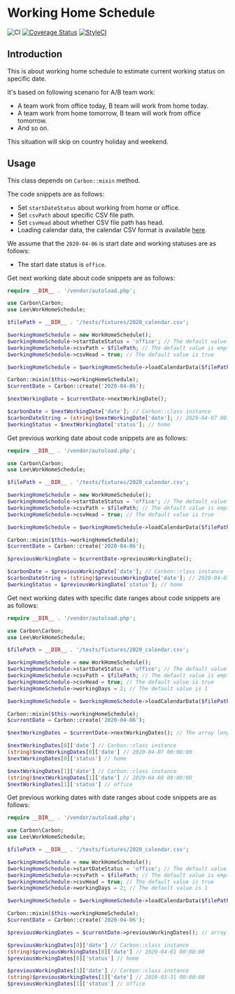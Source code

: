 # Working Home Schedule

![CI](https://github.com/peter279k/work-home-schedule/workflows/CI/badge.svg?branch=master)
[![Coverage Status](https://coveralls.io/repos/github/peter279k/work-home-schedule/badge.svg?branch=master)](https://coveralls.io/github/peter279k/work-home-schedule?branch=master)
[![StyleCI](https://github.styleci.io/repos/253847270/shield?branch=master)](https://github.styleci.io/repos/253847270)

## Introduction

This is about working home schedule to estimate current working status on specific date.

It's based on following scenario for A/B team work:

- A team work from office today, B team will work from home today.
- A team work from home tomorrow, B team will work from office tomorrow.
- And so on.

This situation will skip on country holiday and weekend.

## Usage

This class depends on `Carbon::mixin` method.

The code snippets are as follows:

- Set `startDateStatus` about working from home or office.
- Set `csvPath` about specific CSV file path.
- Set `csvHead` about whether CSV file path has head.
- Loading calendar data, the calendar CSV format is available [here](tests/fixtures/2020_calendar.csv).

We assume that the `2020-04-06` is start date and working statuses are as follows:

- The start date status is `office`.

Get next working date about code snippets are as follows:

```php
require __DIR__ . '/vendor/autoload.php';

use Carbon\Carbon;
use Lee\WorkHomeSchedule;

$filePath = __DIR__ . '/tests/fixtures/2020_calendar.csv';

$workingHomeSchedule = new WorkHomeSchedule();
$workingHomeSchedule->startDateStatus = 'office'; // The default value is empty string
$workingHomeSchedule->csvPath = $filePath; // The default value is empty string
$workingHomeSchedule->csvHead = true; // The default value is true

$workingHomeSchedule = $workingHomeSchedule->loadCalendarData($filePath);

Carbon::mixin($this->workingHomeSchedule);
$currentDate = Carbon::create('2020-04-06');

$nextWorkingDate = $currentDate->nextWorkingDate();

$carbonDate = $nextWorkingDate['date']; // Carbon::class instance
$carbonDateString = (string)$nextWorkingDate['date']; // 2020-04-07 00:00:00
$workingStatus = $nextWorkingDate['status']; // home
```

Get previous working date about code snippets are as follows:

```php
require __DIR__ . '/vendor/autoload.php';

use Carbon\Carbon;
use Lee\WorkHomeSchedule;

$filePath = __DIR__ . '/tests/fixtures/2020_calendar.csv';

$workingHomeSchedule = new WorkHomeSchedule();
$workingHomeSchedule->startDateStatus = 'office'; // The default value is empty string
$workingHomeSchedule->csvPath = $filePath; // The default value is empty string
$workingHomeSchedule->csvHead = true; // The default value is true

$workingHomeSchedule = $workingHomeSchedule->loadCalendarData($filePath);

Carbon::mixin($this->workingHomeSchedule);
$currentDate = Carbon::create('2020-04-06');

$previousWorkingDate = $currentDate->previousWorkingDate();

$carbonDate = $previousWorkingDate['date']; // Carbon::class instance
$carbonDateString = (string)$previousWorkingDate['date']; // 2020-04-01 00:00:00
$workingStatus = $previousWorkingDate['status']; // home
```

Get next working dates with specific date ranges about code snippets are as follows:

```php
require __DIR__ . '/vendor/autoload.php';

use Carbon\Carbon;
use Lee\WorkHomeSchedule;

$filePath = __DIR__ . '/tests/fixtures/2020_calendar.csv';

$workingHomeSchedule = new WorkHomeSchedule();
$workingHomeSchedule->startDateStatus = 'office'; // The default value is empty string
$workingHomeSchedule->csvPath = $filePath; // The default value is empty string
$workingHomeSchedule->csvHead = true; // The default value is true
$workingHomeSchedule->workingDays = 2; // The default value is 1

$workingHomeSchedule = $workingHomeSchedule->loadCalendarData($filePath);

Carbon::mixin($this->workingHomeSchedule);
$currentDate = Carbon::create('2020-04-06');

$nextWorkingDates = $currentDate->nextWorkingDates(); // The array length is 2

$nextWorkingDates[0]['date'] // Carbon::class instance
(string)$nextWorkingDates[0]['date'] // 2020-04-07 00:00:00
$nextWorkingDates[0]['status'] // home

$nextWorkingDates[1]['date'] // Carbon::class instance
(string)$nextWorkingDates[1]['date'] // 2020-04-08 00:00:00
$nextWorkingDates[1]['status'] // office

```

Get previous working dates with date ranges about code snippets are as follows:

```php
require __DIR__ . '/vendor/autoload.php';

use Carbon\Carbon;
use Lee\WorkHomeSchedule;

$filePath = __DIR__ . '/tests/fixtures/2020_calendar.csv';

$workingHomeSchedule = new WorkHomeSchedule();
$workingHomeSchedule->startDateStatus = 'office'; // The default value is empty string
$workingHomeSchedule->csvPath = $filePath; // The default value is empty string
$workingHomeSchedule->csvHead = true; // The default value is true
$workingHomeSchedule->workingDays = 2; // The default value is 1

$workingHomeSchedule = $workingHomeSchedule->loadCalendarData($filePath);

Carbon::mixin($this->workingHomeSchedule);
$currentDate = Carbon::create('2020-04-06');

$previousWorkingDates = $currentDate->previousWorkingDates(); // array length is 2

$previousWorkingDates[0]['date'] // Carbon::class instance
(string)$previousWorkingDates[0]['date'] // 2020-04-01 00:00:00
$previousWorkingDates[0]['status'] // home

$previousWorkingDates[1]['date'] // Carbon::class instance
(string)$previousWorkingDates[1]['date'] // 2020-03-31 00:00:00
$previousWorkingDates[1]['status'] // office
```
